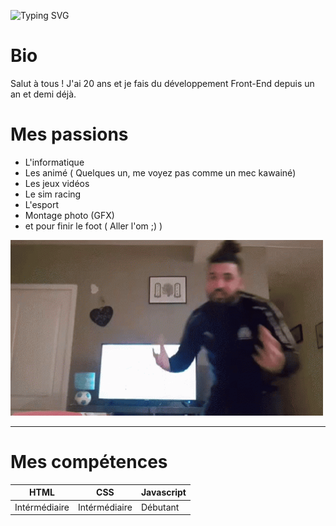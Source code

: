 <img src="https://readme-typing-svg.demolab.com?font=Fira+Code&pause=1000&color=42F7E6&width=435&lines=Hello%2C+I'm+d0um3h" alt="Typing SVG" /></a>



# Bio 

Salut à tous ! J'ai 20 ans et je fais du développement Front-End depuis un an et demi déjà.
# Mes passions

- L'informatique
- Les animé ( Quelques un, me voyez pas comme un mec kawainé)
- Les jeux vidéos
- Le sim racing
- L'esport
- Montage photo (GFX)
- et pour finir le foot ( Aller l'om ;) )



<img src="mogif.gif" width="500">

----

# Mes  compétences 

HTML| CSS | Javascript |
------- | -------- | --------
Intérmédiaire|Intérmédiaire|Débutant 
